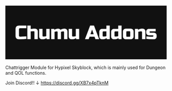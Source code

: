<p align="center">
    <img src="assets/ChumuAddons1500x500.png" alt="ChumuAddons">
</p>

Chattrigger Module for Hypixel Skyblock, which is mainly used for Dungeon and QOL functions.

Join Discord!! ↓
https://discord.gg/XB7x4pTknM
